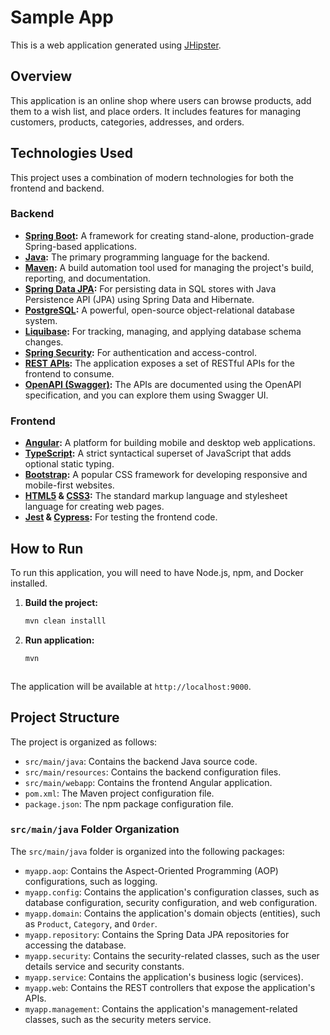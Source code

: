# Sample App

This is a web application generated using [JHipster](https://www.jhipster.tech/).

## Overview

This application is an online shop where users can browse products, add them to a wish list, and place orders. It includes features for managing customers, products, categories, addresses, and orders.

## Technologies Used

This project uses a combination of modern technologies for both the frontend and backend.

### Backend

*   **[Spring Boot](https://spring.io/projects/spring-boot):** A framework for creating stand-alone, production-grade Spring-based applications.
*   **[Java](https://www.java.com/):** The primary programming language for the backend.
*   **[Maven](https://maven.apache.org/):** A build automation tool used for managing the project's build, reporting, and documentation.
*   **[Spring Data JPA](https://spring.io/projects/spring-data-jpa):** For persisting data in SQL stores with Java Persistence API (JPA) using Spring Data and Hibernate.
*   **[PostgreSQL](https://www.postgresql.org/):** A powerful, open-source object-relational database system.
*   **[Liquibase](https://www.liquibase.org/):** For tracking, managing, and applying database schema changes.
*   **[Spring Security](https://spring.io/projects/spring-security):** For authentication and access-control.
*   **[REST APIs](https://en.wikipedia.org/wiki/REST):** The application exposes a set of RESTful APIs for the frontend to consume.
*   **[OpenAPI (Swagger)](https://www.openapis.org/):** The APIs are documented using the OpenAPI specification, and you can explore them using Swagger UI.

### Frontend

*   **[Angular](https://angular.io/):** A platform for building mobile and desktop web applications.
*   **[TypeScript](https://www.typescriptlang.org/):** A strict syntactical superset of JavaScript that adds optional static typing.
*   **[Bootstrap](https://getbootstrap.com/):** A popular CSS framework for developing responsive and mobile-first websites.
*   **[HTML5](https://en.wikipedia.org/wiki/HTML5) & [CSS3](https://en.wikipedia.org/wiki/CSS#CSS3):** The standard markup language and stylesheet language for creating web pages.
*   **[Jest](https://jestjs.io/) & [Cypress](https://www.cypress.io/):** For testing the frontend code.


## How to Run

To run this application, you will need to have Node.js, npm, and Docker installed.

1.  **Build the project:**
    ```bash
    mvn clean installl
    ```
2.  **Run application:**
    ```bash
    mvn
    


The application will be available at `http://localhost:9000`.

## Project Structure

The project is organized as follows:

*   `src/main/java`: Contains the backend Java source code.
*   `src/main/resources`: Contains the backend configuration files.
*   `src/main/webapp`: Contains the frontend Angular application.
*   `pom.xml`: The Maven project configuration file.
*   `package.json`: The npm package configuration file.

### `src/main/java` Folder Organization

The `src/main/java` folder is organized into the following packages:

*   `myapp.aop`: Contains the Aspect-Oriented Programming (AOP) configurations, such as logging.
*   `myapp.config`: Contains the application's configuration classes, such as database configuration, security configuration, and web configuration.
*   `myapp.domain`: Contains the application's domain objects (entities), such as `Product`, `Category`, and `Order`.
*   `myapp.repository`: Contains the Spring Data JPA repositories for accessing the database.
*   `myapp.security`: Contains the security-related classes, such as the user details service and security constants.
*   `myapp.service`: Contains the application's business logic (services).
*   `myapp.web`: Contains the REST controllers that expose the application's APIs.
*   `myapp.management`: Contains the application's management-related classes, such as the security meters service.
